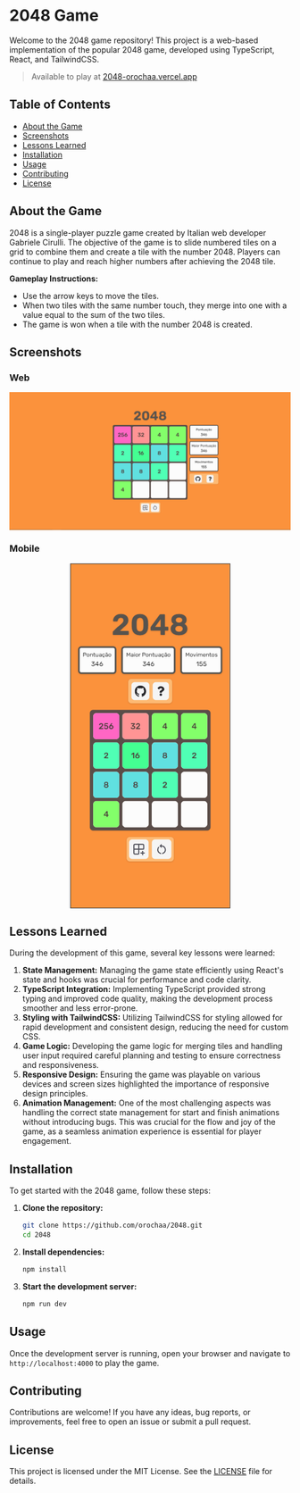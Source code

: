 # 2048 Game

Welcome to the 2048 game repository! This project is a web-based implementation of the popular 2048 game, developed using TypeScript, React, and TailwindCSS.

> Available to play at [2048-orochaa.vercel.app](https://2048-orochaa.vercel.app/)

## Table of Contents

- [About the Game](#about-the-game)
- [Screenshots](#screenshots)
- [Lessons Learned](#lessons-learned)
- [Installation](#installation)
- [Usage](#usage)
- [Contributing](#contributing)
- [License](#license)

## About the Game

2048 is a single-player puzzle game created by Italian web developer Gabriele Cirulli. The objective of the game is to slide numbered tiles on a grid to combine them and create a tile with the number 2048. Players can continue to play and reach higher numbers after achieving the 2048 tile.

**Gameplay Instructions:**

- Use the arrow keys to move the tiles.
- When two tiles with the same number touch, they merge into one with a value equal to the sum of the two tiles.
- The game is won when a tile with the number 2048 is created.

## Screenshots

### Web

<img style="display: block; margin: 1rem auto; " src="./.github/assets/web-screenshot.png" title="Web Screenshot">

### Mobile

<img style="display: block; margin: 1rem auto; " src="./.github/assets/mobile-screenshot.png" title="Mobile Screenshot">

## Lessons Learned

During the development of this game, several key lessons were learned:

1. **State Management:** Managing the game state efficiently using React's state and hooks was crucial for performance and code clarity.
2. **TypeScript Integration:** Implementing TypeScript provided strong typing and improved code quality, making the development process smoother and less error-prone.
3. **Styling with TailwindCSS:** Utilizing TailwindCSS for styling allowed for rapid development and consistent design, reducing the need for custom CSS.
4. **Game Logic:** Developing the game logic for merging tiles and handling user input required careful planning and testing to ensure correctness and responsiveness.
5. **Responsive Design:** Ensuring the game was playable on various devices and screen sizes highlighted the importance of responsive design principles.
6. **Animation Management:** One of the most challenging aspects was handling the correct state management for start and finish animations without introducing bugs. This was crucial for the flow and joy of the game, as a seamless animation experience is essential for player engagement.

## Installation

To get started with the 2048 game, follow these steps:

1. **Clone the repository:**

   ```sh
   git clone https://github.com/orochaa/2048.git
   cd 2048
   ```

2. **Install dependencies:**

   ```sh
   npm install
   ```

3. **Start the development server:**
   ```sh
   npm run dev
   ```

## Usage

Once the development server is running, open your browser and navigate to `http://localhost:4000` to play the game.

## Contributing

Contributions are welcome! If you have any ideas, bug reports, or improvements, feel free to open an issue or submit a pull request.

## License

This project is licensed under the MIT License. See the [LICENSE](./LICENSE) file for details.
